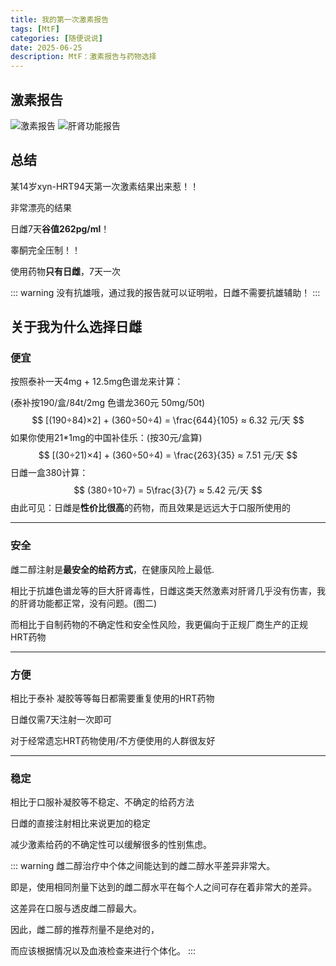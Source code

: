 ```yaml
---
title: 我的第一次激素报告
tags: [MtF]
categories: [随便说说]
date: 2025-06-25
description: MtF：激素报告与药物选择
---
```


## 激素报告

![激素报告](https://raw.chiyu.it/pic/2025/0625/ys/1.jpg)
![肝肾功能报告](https://raw.chiyu.it/pic/2025/0625/ys/2.jpg)

## 总结
某14岁xyn-HRT94天第一次激素结果出来惹！！

非常漂亮的结果

日雌7天**谷值262pg/ml**！

睾酮完全压制！！

使用药物**只有日雌**，7天一次

::: warning
没有抗雄哦，通过我的报告就可以证明啦，日雌不需要抗雄辅助！
:::

## 关于我为什么选择日雌

### 便宜
按照泰补一天4mg + 12.5mg色谱龙来计算：

(泰补按190/盒/84t/2mg 色谱龙360元 50mg/50t)
$$
[(190÷84)×2] + (360÷50÷4) = \frac{644}{105} ≈ 6.32 元/天
$$
如果你使用21*1mg的中国补佳乐：(按30元/盒算)
$$
[(30÷21)×4] + (360÷50÷4) = \frac{263}{35} ≈ 7.51 元/天
$$
日雌一盒380计算：
$$
(380÷10÷7) = 5\frac{3}{7} ≈ 5.42 元/天
$$
由此可见：日雌是**性价比很高**的药物，而且效果是远远大于口服所使用的

---

### 安全
雌二醇注射是**最安全的给药方式**，在健康风险上最低.

相比于抗雄色谱龙等的巨大肝肾毒性，日雌这类天然激素对肝肾几乎没有伤害，我的肝肾功能都正常，没有问题。(图二)

而相比于自制药物的不确定性和安全性风险，我更偏向于正规厂商生产的正规HRT药物

---

### 方便
相比于泰补 凝胶等等每日都需要重复使用的HRT药物

日雌仅需7天注射一次即可

对于经常遗忘HRT药物使用/不方便使用的人群很友好

---

### 稳定
相比于口服补凝胶等不稳定、不确定的给药方法

日雌的直接注射相比来说更加的稳定

减少激素给药的不确定性可以缓解很多的性别焦虑。

::: warning
雌二醇治疗中个体之间能达到的雌二醇水平差异非常大。

即是，使用相同剂量下达到的雌二醇水平在每个人之间可存在着非常大的差异。

这差异在口服与透皮雌二醇最大。

因此，雌二醇的推荐剂量不是绝对的，

而应该根据情况以及血液检查来进行个体化。
:::